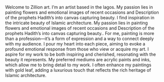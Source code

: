  Welcome to Zillion art. I’m an artist based in the lagos. My passion lies in painting flowers and emotional images of recent occasions and Description of the prophets Hadith’s into canvas capturing beauty. I find inspiration in the intricate beauty of Islamic architecture. My passion lies in painting flowers and emotional images of recent occasions and Description of the prophets Hadith’s into canvas capturing beauty..
For me, painting is more than a profession—it’s a form of expression and a way to connect deeply with my audience. I pour my heart into each piece, aiming to evoke a profound emotional response from those who view or acquire my art. I aspire for my work to be both inspiring and cherished, resonating with the beauty it represents. 
My preferred mediums are acrylic paints and inks, which allow me to bring detail to my work. I often enhance my paintings with gold leaf, adding a luxurious touch that reflects the rich heritage of Islamic architecture.